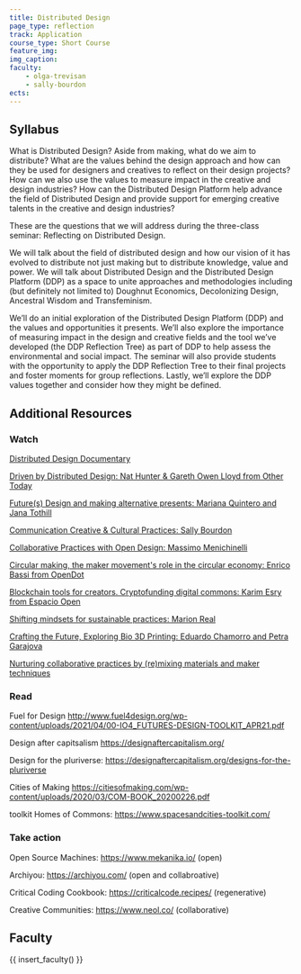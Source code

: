 ```yaml
---
title: Distributed Design
page_type: reflection
track: Application
course_type: Short Course
feature_img: 
img_caption: 
faculty: 
    - olga-trevisan
    - sally-bourdon
ects:
---
```


## Syllabus 

What is Distributed Design? Aside from making, what do we aim to distribute? What are the values behind the design approach and how can they be used for designers and creatives to reflect on their design projects? How can we also use the values to measure impact in the creative and design industries? How can the Distributed Design Platform help advance the field of Distributed Design and provide support for emerging creative talents in the creative and design industries?

These are the questions that we will address during the three-class seminar: Reflecting on Distributed Design.

We will talk about the field of distributed design and how our vision of it has evolved to distribute not just making but to distribute knowledge, value and power. We will talk about Distributed Design and the Distributed Design Platform (DDP) as a space to unite approaches and methodologies including (but definitely not limited to) Doughnut Economics, Decolonizing Design, Ancestral Wisdom and Transfeminism.

 We’ll do an initial exploration of the Distributed Design Platform (DDP) and the values and opportunities it presents. We’ll also explore the importance of measuring impact in the design and creative fields and the tool we’ve developed (the DDP Reflection Tree) as part of DDP to help assess the environmental and social impact. The seminar will also provide students with the opportunity to apply the DDP Reflection Tree to their final projects and foster moments for group reflections. Lastly, we’ll explore the DDP values together and consider how they might be defined.    


## Additional Resources

### Watch
[Distributed Design Documentary](https://www.youtube.com/watch?v=lUJJtdFGyrc&t=221s)

[Driven by Distributed Design: Nat Hunter & Gareth Owen Lloyd from Other Today](https://www.youtube.com/watch?v=2pNhwKDWVy8)

[Future(s) Design and making alternative presents: Mariana Quintero and Jana Tothill](https://www.youtube.com/watch?v=ydjYEqpyL_g&feature=youtu.be)

[Communication Creative & Cultural Practices: Sally Bourdon](https://www.youtube.com/watch?v=ECDI77icvgg)

[Collaborative Practices with Open Design: Massimo Menichinelli](https://www.youtube.com/watch?v=ECDI77icvgg)

[Circular making, the maker movement's role in the circular economy: Enrico Bassi from OpenDot](https://www.youtube.com/watch?v=NCzJSmBUbwU&ab_channel=FabLabBarcelona)

[Blockchain tools for creators. Cryptofunding digital commons: Karim Esry from Espacio Open](https://www.youtube.com/watch?v=T1xttV2KImk&t=244s)

[Shifting mindsets for sustainable practices: Marion Real](https://www.youtube.com/watch?v=JBgkzZ7OcIU)

[Crafting the Future, Exploring Bio 3D Printing: Eduardo Chamorro and Petra Garajova](https://m.youtube.com/watch?v=bqmJhO5s9A8)

[Nurturing collaborative practices by (re)mixing materials and maker techniques](https://www.youtube.com/watch?v=2H7dVj4VkHo)


### Read
Fuel for Design http://www.fuel4design.org/wp-content/uploads/2021/04/00-IO4_FUTURES-DESIGN-TOOLKIT_APR21.pdf

Design after capitsalism https://designaftercapitalism.org/

Design for the pluriverse: https://designaftercapitalism.org/designs-for-the-pluriverse

Cities of Making https://citiesofmaking.com/wp-content/uploads/2020/03/COM-BOOK_20200226.pdf

toolkit Homes of Commons: https://www.spacesandcities-toolkit.com/

### Take action
Open Source Machines: https://www.mekanika.io/ (open)

Archiyou: https://archiyou.com/ (open and collabroative)

Critical Coding Cookbook: https://criticalcode.recipes/ (regenerative)

Creative Communities: https://www.neol.co/ (collaborative)

## Faculty

{{ insert_faculty() }}
